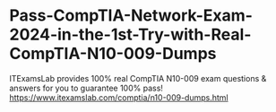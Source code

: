 # Pass-CompTIA-Network-Exam-2024-in-the-1st-Try-with-Real-CompTIA-N10-009-Dumps
ITExamsLab provides 100% real CompTIA N10-009 exam questions &amp; answers for you to guarantee 100% pass! https://www.itexamslab.com/comptia/n10-009-dumps.html
